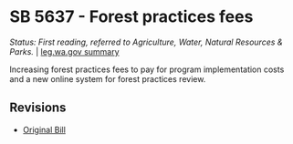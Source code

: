 # SB 5637 - Forest practices fees
*Status: First reading, referred to Agriculture, Water, Natural Resources & Parks.* | [leg.wa.gov summary](https://app.leg.wa.gov/billsummary?BillNumber=5637&Year=2021)

Increasing forest practices fees to pay for program implementation costs and a new online system for forest practices review.

## Revisions
* [Original Bill](1/)